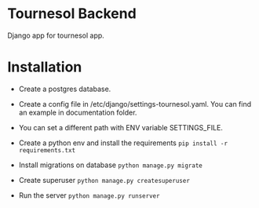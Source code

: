 Tournesol Backend
===

Django app for tournesol app.


# Installation

* Create a postgres database.


* Create a config file in /etc/django/settings-tournesol.yaml. You can find an example in documentation folder.


* You can set a different path with ENV variable SETTINGS_FILE.


* Create a python env and install the requirements
``pip install -r requirements.txt``


* Install migrations on database
``python manage.py migrate``
  

* Create superuser
``python manage.py createsuperuser``


* Run the server
``python manage.py runserver``